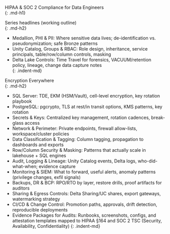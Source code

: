 HIPAA & SOC 2 Compliance for Data Engineers  
{: .md-h1}

Series headlines (working outline)  
{: .md-h2}  

 - Medallion, PHI & PII: Where sensitive data lives; de-identification vs. pseudonymization; safe Bronze patterns  
 - Unity Catalog, Groups & RBAC: Role design, inheritance, service principals, table/row/column controls, masking  
 - Delta Lake Controls: Time Travel for forensics, VACUUM/retention policy, lineage, change data capture notes  
{: .indent-md}
 
 Encryption Everywhere  
 {: .md-h2}

 - SQL Server: TDE, EKM (HSM/Vault), cell-level encryption, key rotation playbook  
 - PostgreSQL: pgcrypto, TLS at rest/in transit options, KMS patterns, key rotation  
 - Secrets & Keys: Centralized key management, rotation cadences, break-glass access  
 - Network & Perimeter: Private endpoints, firewall allow-lists, workspace/cluster policies  
 - Data Classification & Tagging: Column tagging, propagation to dashboards and exports  
 - Row/Column Security & Masking: Patterns that actually scale in lakehouse + SQL engines  
 - Audit, Logging & Lineage: Unity Catalog events, Delta logs, who-did-what-when; evidence capture  
 - Monitoring & SIEM: What to forward, useful alerts, anomaly patterns (privilege changes, exfil signals)  
 - Backups, DR & BCP: RPO/RTO by layer, restore drills, proof artifacts for auditors  
 - Sharing & Egress Controls: Delta Sharing/UC shares, export gateways, watermarking strategy  
 - CI/CD & Change Control: Promotion paths, approvals, drift detection, reproducible deployments  
 - Evidence Packages for Audits: Runbooks, screenshots, configs, and attestation templates mapped to HIPAA §164 and SOC 2 TSC (Security, Availability, Confidentiality)
{: .indent-md}
